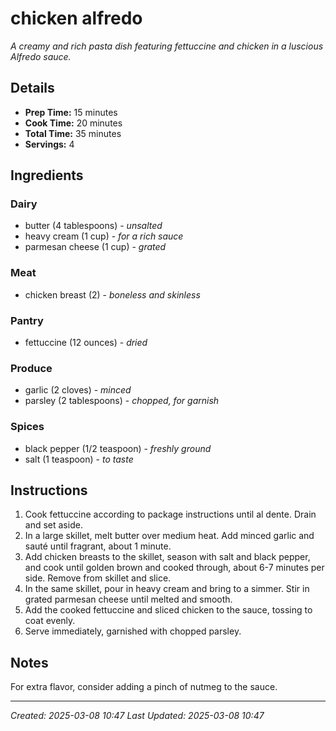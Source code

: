 # chicken alfredo

*A creamy and rich pasta dish featuring fettuccine and chicken in a luscious Alfredo sauce.*

## Details

- **Prep Time:** 15 minutes
- **Cook Time:** 20 minutes
- **Total Time:** 35 minutes
- **Servings:** 4

## Ingredients

### Dairy

- butter (4 tablespoons) - *unsalted*
- heavy cream (1 cup) - *for a rich sauce*
- parmesan cheese (1 cup) - *grated*

### Meat

- chicken breast (2) - *boneless and skinless*

### Pantry

- fettuccine (12 ounces) - *dried*

### Produce

- garlic (2 cloves) - *minced*
- parsley (2 tablespoons) - *chopped, for garnish*

### Spices

- black pepper (1/2 teaspoon) - *freshly ground*
- salt (1 teaspoon) - *to taste*

## Instructions

1. Cook fettuccine according to package instructions until al dente. Drain and set aside.
2. In a large skillet, melt butter over medium heat. Add minced garlic and sauté until fragrant, about 1 minute.
3. Add chicken breasts to the skillet, season with salt and black pepper, and cook until golden brown and cooked through, about 6-7 minutes per side. Remove from skillet and slice.
4. In the same skillet, pour in heavy cream and bring to a simmer. Stir in grated parmesan cheese until melted and smooth.
5. Add the cooked fettuccine and sliced chicken to the sauce, tossing to coat evenly.
6. Serve immediately, garnished with chopped parsley.

## Notes

For extra flavor, consider adding a pinch of nutmeg to the sauce.

---
*Created: 2025-03-08 10:47*
*Last Updated: 2025-03-08 10:47*
